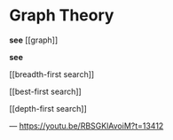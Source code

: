 # Graph Theory

**see** [[graph]]

**see**

[[breadth-first search]]

[[best-first search]]

[[depth-first search]]

&mdash; <https://youtu.be/RBSGKlAvoiM?t=13412>
